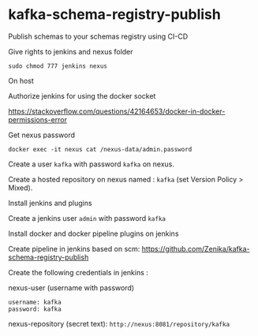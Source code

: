 # kafka-schema-registry-publish
Publish schemas to your schemas registry using CI-CD

Give rights to jenkins and nexus folder
```shell
sudo chmod 777 jenkins nexus
```

On host

Authorize jenkins for using the docker socket

https://stackoverflow.com/questions/42164653/docker-in-docker-permissions-error

Get nexus password
```shell
docker exec -it nexus cat /nexus-data/admin.password
```

Create a user `kafka` with password `kafka` on nexus.

Create a hosted repository on nexus named : `kafka` (set Version Policy > Mixed).

Install jenkins and plugins

Create a jenkins user `admin` with password `kafka`

Install docker and docker pipeline plugins on jenkins

Create pipeline in jenkins based on scm:
https://github.com/Zenika/kafka-schema-registry-publish

Create the following credentials in jenkins :

nexus-user (username with password)

```text
username: kafka
password: kafka
```

nexus-repository (secret text): `http://nexus:8081/repository/kafka`



